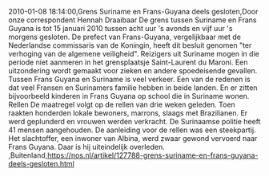 2010-01-08 18:14:00,Grens Suriname en Frans-Guyana deels gesloten,Door onze correspondent Hennah Draaibaar De grens tussen Suriname en Frans Guyana is tot 15 januari 2010 tussen acht uur 's avonds en vijf uur 's morgens gesloten. De prefect van Frans-Guyana, vergelijkbaar met de Nederlandse commissaris van de Koningin, heeft dit besluit genomen "ter verhoging van de algemene veiligheid". Reizigers uit Suriname mogen in die periode niet aanmeren in het grensplaatsje Saint-Laurent du Maroni. Een uitzondering wordt gemaakt voor zieken en andere spoedeisende gevallen. Tussen Frans Guyana en Suriname is veel verkeer. Een van de redenen is dat veel Fransen en Surinamers familie hebben in beide landen. En er zitten bijvoorbeeld kinderen in Frans Guyana op school die in Suriname wonen. Rellen De maatregel volgt op de rellen van drie weken geleden. Toen raakten honderden lokale bewoners, marrons, slaags met Brazilianen. Er werd geplunderd en vrouwen werden verkracht. De Surinaamse politie heeft 41 mensen aangehouden. De aanleiding voor de rellen was een steekpartij. Het slachtoffer, een inwoner van Albina, werd zwaar gewond vervoerd naar Frans Guyana. Daar is hij uiteindelijk overleden. ,Buitenland,https://nos.nl/artikel/127788-grens-suriname-en-frans-guyana-deels-gesloten.html